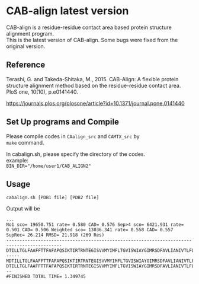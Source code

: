 # CAB-align latest version
CAB-align is a residue-residue contact area based protein structure alignment program.  
This is the latest version of CAB-align. Some bugs were fixed from the original version.
## Reference
Terashi, G. and Takeda-Shitaka, M., 2015. CAB-Align: A flexible protein structure alignment method based on the residue-residue contact area. PloS one, 10(10), p.e0141440.

https://journals.plos.org/plosone/article?id=10.1371/journal.pone.0141440

## Set Up programs and Compile
Please compile codes in ```CAalign_src``` and ```CAMTX_src``` by  
```make``` command.

In cabalign.sh, please specify the directory of the codes.  
example:  
```BIN_DIR="/home/user1/CAB_ALIGN2"```

## Usage
```
cabalign.sh [PDB1 file] [PDB2 file] 
```

Output will be

```
...
No1 sco= 19650.751 rate= 0.580 CAD= 0.576 Sep>4 sco= 6421.931 rate= 0.501 CAD= 0.506 Weighted sco= 13036.341 rate= 0.558 CAD= 0.557 SupRec= 26.214 RMSD= 21.918 (269 Res)
-------------------------------------------------------------------------------------------DTILLTGLFAAFFTTFAFAPQSIKTIRTRNTEGISVVMYIMFLTGVISWIAYGIMRSDFAVLIANIVTLFLAAPVLVITLINRRKK------MDTILLTGLFAAFFTTFAFAPQSIKTIRTRNTEGISVVMYIMFLTGVISWIAYGIMRSDFAVLIANIVTLFLAAPVLVITLINRRKKHVLESSDTILLTGLFAAFFTTFAFAPQSIKTIRTRNTEGISVVMYIMFLTGVISWIAYGIMRSDFAVLIANIVTLFLAAPVLVITLINRRKKHVLESSG
DTILLTGLFAAFFTTFAFAPQSIKTIRTRNTEGISVVMYIMFLTGVISWIAYGIMRSDFAVLIANIVTLFLAAPVLVITLINRRKKHVLESDTILLTGLFAAFFTTFAFAPQSIKTIRTRNTEGISVVMYIMFLTGVISWIAYGIMRSDFAVLIANIVTLFLAAPVLVITLINRRKKHVLESSMDTILLTGLFAAFFTTFAFAPQSIKTIRTRNTEGISVVMYIMFLTGVISWIAYGIMRSDFAVLIANIVTLFLAAPVLVITLINRRKKHVLESMDTILLTGLFAAFFTTFAFAPQSIKTIRTRNTEGISVVMYIMFLTGVISWIAYGIMRSDFAVLIANIVTLFLAAPVLVITLINRRKKHVLE---
#FINISHED TOTAL TIME= 1.349745
```
